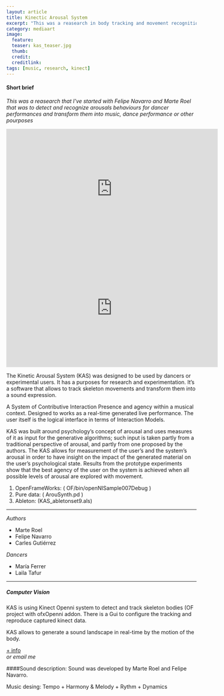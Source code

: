 ```yaml
---
layout: article
title: Kinectic Arousal System
excerpt: "This was a reasearch in body tracking and movement recognition for dance performances, music"
category: mediaart
image: 
  feature:
  teaser: kas_teaser.jpg
  thumb: 
  credit: 
  creditlink: 
tags: [music, research, kinect]
---
```



#### Short brief 
*This was a reasearch that I've started with Felipe Navarro and Marte Roel that was to detect and recognize arousals behaviours for dancer performances and transform them into music, dance performance or other pourposes*


<iframe width="560" height="315" src="https://www.youtube.com/embed/CS_O_ozSJ6Y" frameborder="0" allowfullscreen></iframe>

<iframe width="560" height="315" src="https://www.youtube.com/embed/cUL0NvuvcsQ" frameborder="0" allowfullscreen></iframe>

The Kinetic Arousal System (KAS) was designed to be used by dancers or experimental users. It has a purposes for research and experimentation. It’s a software that allows to track skeleton movements and transform them into a sound expression.

A System of Contributive Interaction Presence and agency within a musical context.
Designed to works as a real-time generated live performance.
The user itself is the logical interface in terms of Interaction Models.

KAS was built around psychology’s concept of arousal and uses measures of it as input for the generative algorithms; such input is taken partly from a traditional perspective of arousal, and partly from one proposed by the authors. The KAS allows for measurement of the user’s and the system’s arousal in order to have insight on the impact of the generated material on the user’s psychological state. Results from the prototype experiments show that the best agency of the user on the system is achieved when all possible levels of arousal are explored with movement.

1. OpenFrameWorks: ( OF/bin/openNISample007Debug )
2. Pure data: ( ArouSynth.pd )
3. Ableton: (KAS_abletonset9.als)

***

*Authors*

- Marte Roel
- Felipe Navarro
- Carles Gutiérrez


*Dancers*  

- María Ferrer
- Laila Tafur

------

##### Computer Vision
KAS is using Kinect Openni system to detect and track skeleton bodies (OF project with ofxOpenni addon. There is a Gui to configure the tracking and reproduce captured kinect data. 

KAS allows to generate a sound landscape in real-time by the motion of the body.

[+ info](https://kinecticarousalsystem.wordpress.com "KAS wordpress")<br/>
*or email me*

####Sound description:
Sound was developed by Marte Roel and Felipe Navarro.

Music desing:
Tempo + Harmony & Melody + Rythm  + Dynamics
